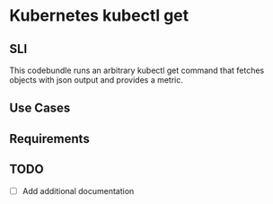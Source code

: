 # Kubernetes kubectl get

## SLI
This codebundle runs an arbitrary kubectl get command that fetches objects with json output and provides a metric. 

## Use Cases

## Requirements

## TODO
- [ ] Add additional documentation